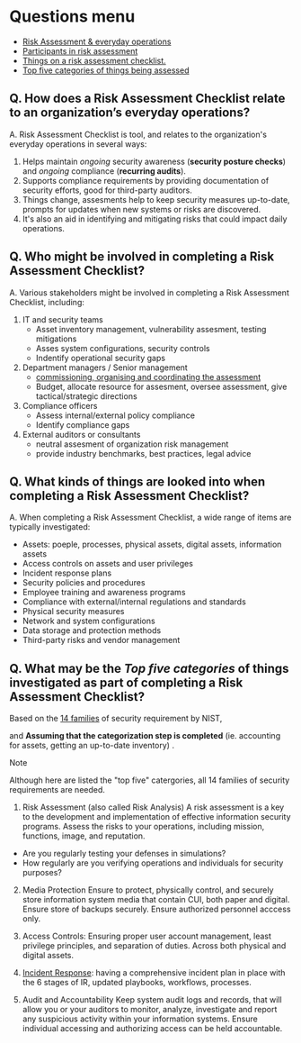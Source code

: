 # Questions menu
-  [Risk Assessment & everyday operations](#q-how-does-a-risk-assessment-checklist-relate-to-an-organizations-everyday-operations)
-  [Participants in risk assessment](#q-who-might-be-involved-in-completing-a-risk-assessment-checklist)
-  [Things on a risk assessment checklist.](#q-what-kinds-of-things-are-looked-into-when-completing-a-risk-assessment-checklist)
-  [Top five categories of things being assessed](#q-what-may-be-the-top-five-categories-of-things-investigated-as-part-of-completing-a-risk-assessment-checklist)

## Q. How does a Risk Assessment Checklist relate to an organization’s everyday operations?
A. Risk Assessment Checklist is tool, and relates to the organization's everyday operations in several ways:
1. Helps maintain _ongoing_ security awareness (__security posture checks__) and _ongoing_ compliance (__recurring audits__).
2. Supports compliance requirements by providing documentation of security efforts, good for third-party auditors.
3. Things change, assesments help to keep security measures up-to-date, prompts for updates when new systems or risks are discovered.
4. It's also an aid in identifying and mitigating risks that could impact daily operations.

## Q. Who might be involved in completing a Risk Assessment Checklist?
A. Various stakeholders might be involved in completing a Risk Assessment Checklist, including:

1. IT and security teams
    - Asset inventory management, vulnerability assesment, testing mitigations
    - Asses system configurations, security controls
    - Indentify operational security gaps
3. Department managers / Senior management
    - [commissioning, organising and coordinating the assessment](https://oira.osha.europa.eu/en/roles-and-responsibilities)
    - Budget, allocate resource for assesment, oversee assessment, give tactical/strategic directions
5. Compliance officers
    - Assess internal/external policy compliance
    - Identify compliance gaps 
7. External auditors or consultants
    - neutral assesment of organization risk management
    - provide industry benchmarks, best practices, legal advice

## Q. What kinds of things are looked into when completing a Risk Assessment Checklist?
A. When completing a Risk Assessment Checklist, a wide range of items are typically investigated:

- Assets: poeple, processes, physical assets, digital assets, information assets
- Access controls on assets and user privileges
- Incident response plans
- Security policies and procedures
- Employee training and awareness programs
- Compliance with external/internal regulations and standards
- Physical security measures
- Network and system configurations
- Data storage and protection methods
- Third-party risks and vendor management


## Q. What may be the _Top five categories_ of things investigated as part of completing a Risk Assessment Checklist?
Based on the [14 families](https://github.com/FredericGariepy/LighthouseLabs/blob/main/PKM/W4/D4/InfoSec%20Risk%20Assessment.md#14-families-of-security-requirements-needed-to-address-nist-sp-800-171-checklist) of security requirement by NIST,

and __Assuming that the categorization step is completed__ (ie. accounting for assets, getting an up-to-date inventory) .

> [!NOTE]
> Although here are listed the "top five" catergories, all 14 families of security requirements are needed.

1. Risk Assessment (also called Risk Analysis)
A risk assessment is a key to the development and implementation of effective information security programs.
Assess the risks to your operations, including mission, functions, image, and reputation.
- Are you regularly testing your defenses in simulations?
- How regularly are you verifying operations and individuals for security purposes?

2. Media Protection
Ensure to protect, physically control, and securely store information system media that contain CUI, both paper and digital. Ensure store of backups securely. Ensure authorized personnel acccess only.

3. Access Controls: Ensuring proper user account management, least privilege principles, and separation of duties. Across both physical and digital assets.

4. [Incident Response](https://github.com/FredericGariepy/LighthouseLabs/blob/main/PKM/W4/D5/Project/reading/CISA%20Federal%20Government%20Cybersecurity%20Incident%20%26%20Vulnerability%20Response.md#incident-response): having a comprehensive incident plan in place with the 6 stages of IR, updated playbooks, workflows, processes.

5. Audit and Accountability
Keep system audit logs and records, that will allow you or your auditors to monitor, analyze, investigate and report any suspicious activity within your information systems. Ensure individual accessing and authorizing access can be held accountable.
